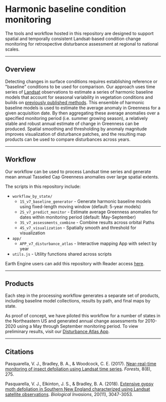 # Harmonic baseline condition monitoring

The tools and workflow hosted in this repository are designed to support spatial and temporally consistent Landsat-based condition change monitoring for retrospective disturbance assessment at regional to national scales.
___

## Overview
Detecting changes in surface conditions requires establishing reference or "baseline" conditions to be used for comparison. Our approach uses time series of [Landsat](https://www.usgs.gov/core-science-systems/nli/landsat) observations to estimate a series of harmonic baseline models that account for seasonal variability in vegetation conditions and builds on [previously published methods](https://www.mdpi.com/1999-4907/8/8/275). This ensemble of harmonic baseline models is used to estimate the average anomaly in Greenness for a given acquisition date. By then aggregating these average anomalies over a specified monitoring period (i.e. summer growing season), a relatively stable and robust annual estimate of change in Greenness can be produced. Spatial smoothing and thresholding by anomaly magnitude improves visualization of disturbance patches, and the resulting map products can be used to compare disturbances across years.

___

## Workflow
Our workflow can be used to process Landsat time series and generate mean annual Tasseled Cap Greenness anomalies over large spatial extents.

The scripts in this repository include:

* `workflow_by_state/`
  * `1S_v7_baseline_generator` - Generate harmonic baseline models using fixed-length moving window (default: 5-year models)
  * `2S_v7_predict_monitor` - Estimate average Greenness anomalies for dates within monitoring period (default: May-September)
  * `3S_v7_assessments_combine` - Combine results across orbital Paths
  * `4S_v7_visualization` - Spatially smooth and threshold for visualization
* `app/`
  * `APP_v7_disturbance_atlas` - Interactive mapping App with select by year
* `utils.js` - Utility functions shared across scripts

Earth Engine users can add this repository with Reader access [here](https://code.earthengine.google.com/?accept_repo=users/valeriepasquarella/condition_monitoring).

___

## Products
Each step in the processing workflow generates a separate set of products, including baseline model collections, results by path, and final maps by state.

As proof of concept, we have piloted this workflow for a number of states in the Northeastern US and generated annual change assessments for 2010-2020 using a May through September monitoring period. To view preliminary results, visit our [Disturbance Atlas App](https://valeriepasquarella.users.earthengine.app/view/condition-monitoring-disturbance-atlas).


___

## Citations
Pasquarella, V. J., Bradley, B. A., & Woodcock, C. E. (2017). [Near-real-time monitoring of insect defoliation using Landsat time series](https://www.mdpi.com/1999-4907/8/8/275). _Forests_, 8(8), 275.

Pasquarella, V. J., Elkinton, J. S., & Bradley, B. A. (2018). [Extensive gypsy moth defoliation in Southern New England characterized using Landsat satellite observations](https://link.springer.com/article/10.1007/s10530-018-1778-0). _Biological Invasions_, 20(11), 3047-3053.
